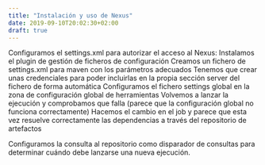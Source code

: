 ```yaml
---
title: "Instalación y uso de Nexus"
date: 2019-09-10T20:02:30+02:00
draft: true
---
```


Configuramos el settings.xml para autorizar el acceso al Nexus:
  Instalamos el plugin de gestión de ficheros de configuración
  Creamos un fichero de settings.xml para maven con los parámetros adecuados
  Tenemos que crear unas credenciales para poder incluirlas en la propia
  sección server del fichero de forma automática
  Configuramos el fichero settings global en la zona de configuración global
  de herramientas
  Volvemos a lanzar la ejecución y comprobamos que falla (parece que la
  configuración global no funciona correctamente)
  Hacemos el cambio en el job y parece que esta vez resuelve correctamente
  las dependencias a través del repositorio de artefactos

Configuramos la consulta al repositorio como disparador de consultas para
  determinar cuándo debe lanzarse una nueva ejecución.
